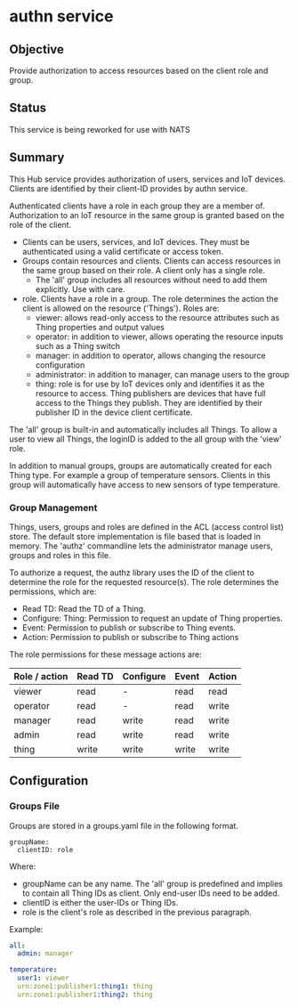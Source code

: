 # authn service

## Objective

Provide authorization to access resources based on the client role and group. 


## Status

This service is being reworked for use with NATS

## Summary

This Hub service provides authorization of users, services and IoT devices. Clients are identified by their client-ID provides by authn service.  

Authenticated clients have a role in each group they are a member of. Authorization to an IoT resource in the same group is granted based on the role of the client.

* Clients can be users, services, and IoT devices. They must be authenticated using a valid certificate or access token.
* Groups contain resources and clients. Clients can access resources in the same group based on their role. A client only has a single role.
  * The 'all' group includes all resources without need to add them explicitly. Use with care. 
* role. Clients have a role in a group. The role determines the action the client is allowed on the resource ('Things'). Roles are:
  * viewer: allows read-only access to the resource attributes such as Thing properties and output values
  * operator: in addition to viewer, allows operating the resource inputs such as a Thing switch
  * manager: in addition to operator, allows changing the resource configuration
  * administrator: in addition to manager, can manage users to the group
  * thing: role is for use by IoT devices only and identifies it as the resource to access. Thing publishers are devices that have full access to the Things they publish. They are identified by their publisher ID in the device client certificate. 
  
The 'all' group is built-in and automatically includes all Things. To allow a user to view all Things, the loginID is added to the all group with the 'view' role.

In addition to manual groups, groups are automatically created for each Thing type. For example a group of temperature sensors. Clients in this group will automatically have access to new sensors of type temperature.

### Group Management

Things, users, groups and roles are defined in the ACL (access control list) store. The default store implementation is file based that is loaded in memory. The 'authz' commandline lets the administrator manage users, groups and roles in this file. 

To authorize a request, the authz library uses the ID of the client to determine the role for the requested resource(s). The role determines the permissions, which are:
* Read TD: Read the TD of a Thing.
* Configure: Thing: Permission to request an update of Thing properties.  
* Event: Permission to publish or subscribe to Thing events. 
* Action: Permission to publish or subscribe to Thing actions

The role permissions for these message actions are:

| Role / action | Read TD | Configure | Event | Action |
|---------------|---------|-----------|-------|--------|
| viewer        | read    | -         | read  | read   |
| operator      | read    | -         | read  | write  |
| manager       | read    | write     | read  | write  |
| admin         | read    | write     | read  | write  |
| thing         | write   | write     | write | write  |


## Configuration


### Groups File
Groups are stored in a groups.yaml file in the following format.
```
groupName:
  clientID: role
```
Where:
* groupName can be any name. The 'all' group is predefined and implies to contain all Thing IDs as client. Only end-user IDs need to be added. 
* clientID is either the user-IDs or Thing IDs.
* role is the client's role as described in the previous paragraph.


Example:
```yaml
all:
  admin: manager

temperature:
  user1: viewer
  urn:zone1:publisher1:thing1: thing
  urn:zone1:publisher1:thing2: thing
```
